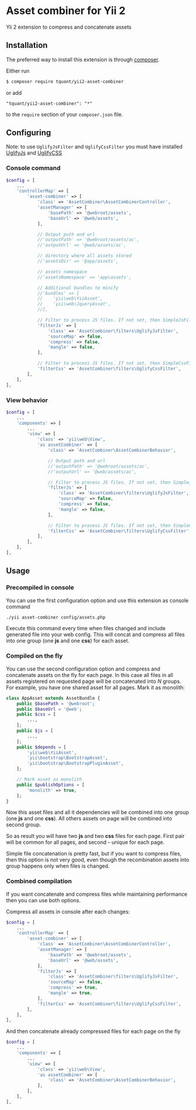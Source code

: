 # Asset combiner for Yii 2

Yii 2 extension to compress and concatenate assets

## Installation

The preferred way to install this extension is through [composer](http://getcomposer.org/download/).

Either run

```bash
$ composer require tquant/yii2-asset-combiner
```

or add

```
"tquant/yii2-asset-combiner": "*"
```

to the `require` section of your `composer.json` file.

## Configuring

Note: to use `UglifyJsFilter` and `UglifyCssFilter` you must have installed
[UglifyJs](https://github.com/mishoo/UglifyJS2) and [UglifyCSS](https://github.com/fmarcia/UglifyCSS)

### Console command

```php
$config = [
    ...
    'controllerMap' => [
        'asset-combiner' => [
            'class' => 'AssetCombiner\AssetCombinerController',
            'assetManager' => [
                'basePath' => '@webroot/assets',
                'baseUrl' => '@web/assets',
            ],

            // Output puth and url
            //'outputPath' => '@webroot/assets/ac',
            //'outputUrl' => '@web/assets/ac',

            // directory where all assets stored
            //'assetsDir' => '@app/assets',

            // assets namespace
            //'assetsNamespace' => 'app\assets',

            // Additional bundles to minify
            //'bundles' => [
            //    'yii\web\YiiAsset',
            //    'yii\web\JqueryAsset',
            //],

            // Filter to process JS files. If not set, then SimpleJsFilter will be used
            'filterJs' => [
                'class' => 'AssetCombiner\filters\UglifyJsFilter',
                'sourceMap' => false,
                'compress' => false,
                'mangle' => false,
            ],

            // Filter to process JS files. If not set, then SimpleCssFilter will be used
            'filterCss' => 'AssetCombiner\filters\UglifyCssFilter',
        ],
    ],
],
```

### View behavior

```php
$config = [
    ...
    'components' => [
        ...
        'view' => [
            'class' => 'yii\web\View',
            'as assetCombiner' => [
                'class' => 'AssetCombiner\AssetCombinerBehavior',

                // Output puth and url
                //'outputPath' => '@webroot/assets/ac',
                //'outputUrl' => '@web/assets/ac',

                // Filter to process JS files. If not set, then SimpleJsFilter will be used
                'filterJs' => [
                    'class' => 'AssetCombiner\filters\UglifyJsFilter',
                    'sourceMap' => false,
                    'compress' => false,
                    'mangle' => false,
                ],

                // Filter to process JS files. If not set, then SimpleCssFilter will be used
                'filterCss' => 'AssetCombiner\filters\UglifyCssFilter',
            ],
        ],
    ],
],
```

## Usage

### Precompiled in console
You can use the first configuration option and use this extension as console command

```bash
./yii asset-combiner config/assets.php
```

Execute this command every time when files changed and include generated file into your web config.
This will concat and compress all files into one group (one **js** and one **css**) for each asset.

### Compiled on the fly
You can use the second configuration option and compress and concatenate assets on the fly for each page.
In this case all files in all assets registered on requested page will be concatenated into _N_ groups.
For example, you have one shared asset for all pages. Mark it as monolith:

```php
class AppAsset extends AssetBundle {
    public $basePath = '@webroot';
    public $baseUrl = '@web';
    public $css = [
        ...,
    ];
    public $js = [
        ...,
    ];
    public $depends = [
        'yii\web\YiiAsset',
        'yii\bootstrap\BootstrapAsset',
        'yii\bootstrap\BootstrapPluginAsset',
    ];

    // Mark asset as monolith
    public $publishOptions = [
        'monolith' => true,
    ];
}
```

Now this asset files and all it dependencies will be combined into one group (one **js** and one **css**).
All others assets on page will be combined into second group.

So as result you will have two **js** and two **css** files for each page. First pair will be common for all pages,
and second - unique for each page.

Simple file concatenation is pretty fast, but if you want to compress files, then this option is not very good,
even though the recombination assets into group happens only when files is changed.

### Combined compilation
If you want concatenate and compress files while maintaining performance then you can use both options.

Compress all assets in console after each changes:

```php
$config = [
    ...
    'controllerMap' => [
        'asset-combiner' => [
            'class' => 'AssetCombiner\AssetCombinerController',
            'assetManager' => [
                'basePath' => '@webroot/assets',
                'baseUrl' => '@web/assets',
            ],
            'filterJs' => [
                'class' => 'AssetCombiner\filters\UglifyJsFilter',
                'sourceMap' => false,
                'compress' => true,
                'mangle' => true,
            ],
            'filterCss' => 'AssetCombiner\filters\UglifyCssFilter',
        ],
    ],
],
```

And then concatenate already compressed files for each page on the fly

```php
$config = [
    ...
    'components' => [
        ...
        'view' => [
            'class' => 'yii\web\View',
            'as assetCombiner' => [
                'class' => 'AssetCombiner\AssetCombinerBehavior',
            ],
        ],
    ],
],
```
